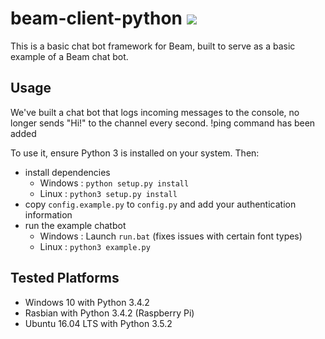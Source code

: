 # beam-client-python [![](https://badges.gitter.im/WatchBeam/beam.png)](https://gitter.im/WatchBeam/developers)

This is a basic chat bot framework for Beam, built to serve as a basic example of a Beam chat bot.

## Usage

We've built a chat bot that logs incoming messages to the console, no longer sends "Hi!" to the channel every second.
!ping command has been added

To use it, ensure Python 3 is installed on your system. Then:

* install dependencies
  * Windows : `python setup.py install`
  * Linux   : `python3 setup.py install`
* copy `config.example.py` to `config.py` and add your authentication information
* run the example chatbot 
  * Windows : Launch `run.bat` (fixes issues with certain font types)
  * Linux   : `python3 example.py`

 ## Tested Platforms
 
* Windows 10 with Python 3.4.2
* Rasbian with Python 3.4.2 (Raspberry Pi)
* Ubuntu 16.04 LTS with Python 3.5.2
